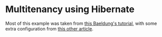 # Multitenancy using Hibernate

Most of this example was taken from [this Baeldung's tutorial](https://www.baeldung.com/hibernate-5-multitenancy), 
with some extra configuration from [this other article](https://medium.com/@skywalkerhunter/fix-org-h2-jdbc-jdbcsqlexception-schema-not-found-and-why-50debde657fa).
